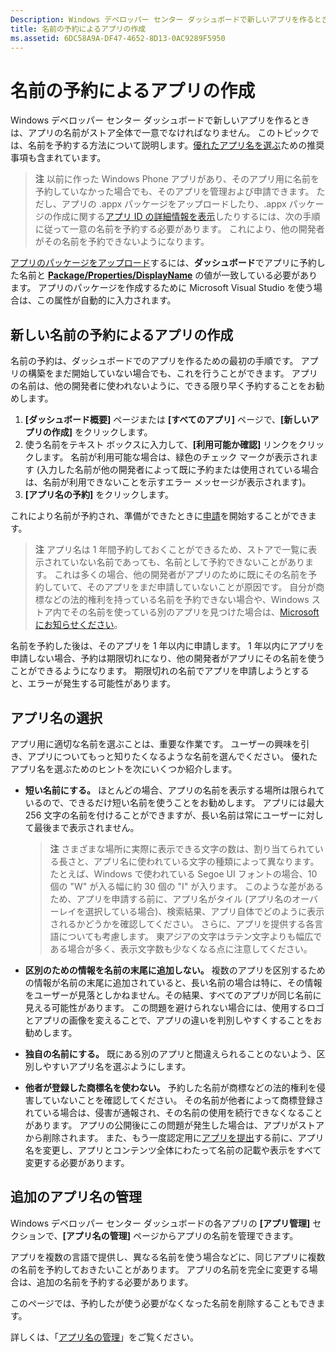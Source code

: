 ```yaml
---
Description: Windows デベロッパー センター ダッシュボードで新しいアプリを作るときは、アプリの名前がストア全体で一意でなければなりません。 このトピックでは、名前を予約する方法について説明します。優れたアプリ名を選ぶための推奨事項も含まれています。
title: 名前の予約によるアプリの作成
ms.assetid: 6DC58A9A-DF47-4652-8D13-0AC9289F5950
---
```


# 名前の予約によるアプリの作成


Windows デベロッパー センター ダッシュボードで新しいアプリを作るときは、アプリの名前がストア全体で一意でなければなりません。 このトピックでは、名前を予約する方法について説明します。[優れたアプリ名を選ぶ](#choosing-your-app-s-name)ための推奨事項も含まれています。

> **注**  以前に作った Windows Phone アプリがあり、そのアプリ用に名前を予約していなかった場合でも、そのアプリを管理および申請できます。 ただし、アプリの .appx パッケージをアップロードしたり、.appx パッケージの作成に関する[アプリ ID の詳細情報を表示](view-app-identity-details.md)したりするには、次の手順に従って一意の名前を予約する必要があります。 これにより、他の開発者がその名前を予約できないようになります。

[アプリのパッケージをアップロード](upload-app-packages.md)するには、**ダッシュボード**でアプリに予約した名前と [**Package/Properties/DisplayName**](https://msdn.microsoft.com/library/windows/apps/dn423240) の値が一致している必要があります。 アプリのパッケージを作成するために Microsoft Visual Studio を使う場合は、この属性が自動的に入力されます。

## 新しい名前の予約によるアプリの作成


名前の予約は、ダッシュボードでのアプリを作るための最初の手順です。 アプリの構築をまだ開始していない場合でも、これを行うことができます。 アプリの名前は、他の開発者に使われないように、できる限り早く予約することをお勧めします。

1.  **[ダッシュボード概要]** ページまたは **[すべてのアプリ]** ページで、**[新しいアプリの作成]** をクリックします。
2.  使う名前をテキスト ボックスに入力して、**[利用可能か確認]** リンクをクリックします。 名前が利用可能な場合は、緑色のチェック マークが表示されます (入力した名前が他の開発者によって既に予約または使用されている場合は、名前が利用できないことを示すエラー メッセージが表示されます)。
3.  **[アプリ名の予約]** をクリックします。

これにより名前が予約され、準備ができたときに[申請](app-submissions.md)を開始することができます。

> **注**  アプリ名は 1 年間予約しておくことができるため、ストアで一覧に表示されていない名前であっても、名前として予約できないことがあります。 これは多くの場合、他の開発者がアプリのために既にその名前を予約していて、そのアプリをまだ申請していないことが原因です。 自分が商標などの法的権利を持っている名前を予約できない場合や、Windows ストア内でその名前を使っている別のアプリを見つけた場合は、[Microsoft にお知らせください](http://go.microsoft.com/fwlink/p/?LinkId=233777)。

名前を予約した後は、そのアプリを 1 年以内に申請します。 1 年以内にアプリを申請しない場合、予約は期限切れになり、他の開発者がアプリにその名前を使うことができるようになります。 期限切れの名前でアプリを申請しようとすると、エラーが発生する可能性があります。

## アプリ名の選択


アプリ用に適切な名前を選ぶことは、重要な作業です。 ユーザーの興味を引き、アプリについてもっと知りたくなるような名前を選んでください。 優れたアプリ名を選ぶためのヒントを次にいくつか紹介します。

-   **短い名前にする。** ほとんどの場合、アプリの名前を表示する場所は限られているので、できるだけ短い名前を使うことをお勧めします。 アプリには最大 256 文字の名前を付けることができますが、長い名前は常にユーザーに対して最後まで表示されません。

    > **注**  さまざまな場所に実際に表示できる文字の数は、割り当てられている長さと、アプリ名に使われている文字の種類によって異なります。 たとえば、Windows で使われている Segoe UI フォントの場合、10 個の "W" が入る幅に約 30 個の "I" が入ります。 このような差があるため、アプリを申請する前に、アプリ名がタイル (アプリ名のオーバーレイを選択している場合)、検索結果、アプリ自体でどのように表示されるかどうかを確認してください。 さらに、アプリを提供する各言語についても考慮します。 東アジアの文字はラテン文字よりも幅広である場合が多く、表示文字数も少なくなる点に注意してください。

-   **区別のための情報を名前の末尾に追加しない。** 複数のアプリを区別するための情報が名前の末尾に追加されていると、長い名前の場合は特に、その情報をユーザーが見落としかねません。その結果、すべてのアプリが同じ名前に見える可能性があります。 この問題を避けられない場合には、使用するロゴとアプリの画像を変えることで、アプリの違いを判別しやすくすることをお勧めします。
-   **独自の名前にする。** 既にある別のアプリと間違えられることのないよう、区別しやすいアプリ名を選ぶようにします。
-   **他者が登録した商標名を使わない。** 予約した名前が商標などの法的権利を侵害していないことを確認してください。 その名前が他者によって商標登録されている場合は、侵害が通報され、その名前の使用を続行できなくなることがあります。 アプリの公開後にこの問題が発生した場合は、アプリがストアから削除されます。 また、もう一度認定用に[アプリを提出](app-submissions.md)する前に、アプリ名を変更し、アプリとコンテンツ全体にわたって名前の記載や表示をすべて変更する必要があります。

## 追加のアプリ名の管理


Windows デベロッパー センター ダッシュボードの各アプリの **[アプリ管理]** セクションで、**[アプリ名の管理]** ページからアプリの名前を管理できます。

アプリを複数の言語で提供し、異なる名前を使う場合などに、同じアプリに複数の名前を予約しておきたいことがあります。 アプリの名前を完全に変更する場合は、追加の名前を予約する必要があります。

このページでは、予約したが使う必要がなくなった名前を削除することもできます。

詳しくは、「[アプリ名の管理](manage-app-names.md)」をご覧ください。

 

 






<!--HONumber=Mar16_HO1-->


